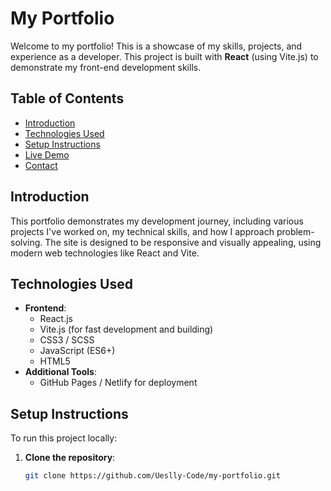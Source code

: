 # My Portfolio

Welcome to my portfolio! This is a showcase of my skills, projects, and experience as a developer. This project is built with **React** (using Vite.js) to demonstrate my front-end development skills.

## Table of Contents
- [Introduction](#introduction)
- [Technologies Used](#technologies-used)
- [Setup Instructions](#setup-instructions)
- [Live Demo](https://portfolioaniket010.netlify.app/)
- [Contact](#contact)

## Introduction

This portfolio demonstrates my development journey, including various projects I've worked on, my technical skills, and how I approach problem-solving. The site is designed to be responsive and visually appealing, using modern web technologies like React and Vite.

## Technologies Used
- **Frontend**: 
  - React.js
  - Vite.js (for fast development and building)
  - CSS3 / SCSS
  - JavaScript (ES6+)
  - HTML5
- **Additional Tools**:
  - GitHub Pages / Netlify for deployment
    
## Setup Instructions

To run this project locally:

1. **Clone the repository**:
   ```bash
   git clone https://github.com/Ueslly-Code/my-portfolio.git
